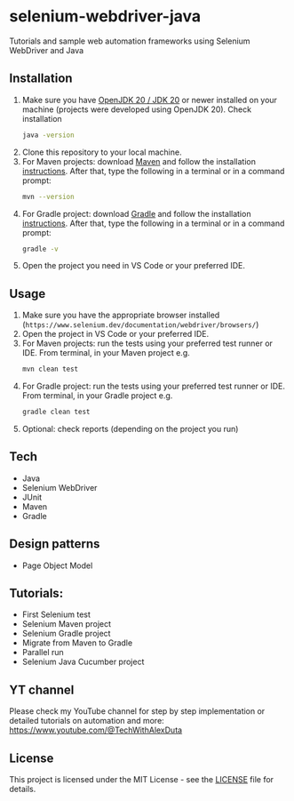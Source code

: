 # selenium-webdriver-java
Tutorials and sample web automation frameworks using Selenium WebDriver and Java

## Installation
1. Make sure you have [OpenJDK 20 / JDK 20](https://dotnet.microsoft.com/en-us/download) or newer installed on your machine (projects were developed using OpenJDK 20). Check installation
    ```bash
    java -version
    ```
2. Clone this repository to your local machine.
3. For Maven projects: download [Maven](https://maven.apache.org/download.cgi) and follow the installation [instructions](https://maven.apache.org/install.html). After that, type the following in a terminal or in a command prompt:
    ```bash
    mvn --version
    ```
4. For Gradle project: download [Gradle](https://gradle.org/releases/) and follow the installation [instructions](https://gradle.org/install/). After that, type the following in a terminal or in a command prompt:
    ```bash
    gradle -v
    ```
4. Open the project you need in VS Code or your preferred IDE. 

## Usage
1. Make sure you have the appropriate browser installed (`https://www.selenium.dev/documentation/webdriver/browsers/`)
2. Open the project in VS Code or your preferred IDE. 
3. For Maven projects: run the tests using your preferred test runner or IDE. From terminal, in your Maven project e.g. 
    ```bash
    mvn clean test
    ```
4. For Gradle project: run the tests using your preferred test runner or IDE. From terminal, in your Gradle project e.g.
    ```bash
    gradle clean test
    ```
5. Optional: check reports (depending on the project you run)

## Tech
- Java  
- Selenium WebDriver  
- JUnit  
- Maven  
- Gradle  

## Design patterns
- Page Object Model  

## Tutorials:
- First Selenium test
- Selenium Maven project
- Selenium Gradle project
- Migrate from Maven to Gradle
- Parallel run
- Selenium Java Cucumber project

## YT channel
Please check my YouTube channel for step by step implementation or detailed tutorials on automation and more: https://www.youtube.com/@TechWithAlexDuta

## License
This project is licensed under the MIT License - see the [LICENSE](LICENSE) file for details.